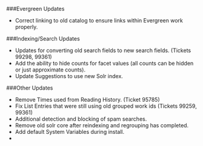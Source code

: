 ###Evergreen Updates
- Correct linking to old catalog to ensure links within Evergreen work properly.  

###Indexing/Search Updates
- Updates for converting old search fields to new search fields. (Tickets 99298, 99361)
- Add the ability to hide counts for facet values (all counts can be hidden or just approximate counts).
- Update Suggestions to use new Solr index.

###Other Updates
- Remove Times used from Reading History. (Ticket 95785) 
- Fix List Entries that were still using old grouped work ids (Tickets 99259, 99361)
- Additional detection and blocking of spam searches. 
- Remove old solr core after reindexing and regrouping has completed.
- Add default System Variables during install.
- 